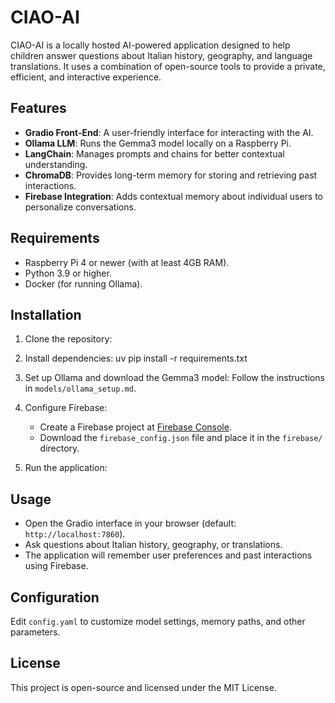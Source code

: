 # CIAO-AI

CIAO-AI is a locally hosted AI-powered application designed to help children answer questions about Italian history, geography, and language translations. It uses a combination of open-source tools to provide a private, efficient, and interactive experience.

## Features
- **Gradio Front-End**: A user-friendly interface for interacting with the AI.
- **Ollama LLM**: Runs the Gemma3 model locally on a Raspberry Pi.
- **LangChain**: Manages prompts and chains for better contextual understanding.
- **ChromaDB**: Provides long-term memory for storing and retrieving past interactions.
- **Firebase Integration**: Adds contextual memory about individual users to personalize conversations.

## Requirements
- Raspberry Pi 4 or newer (with at least 4GB RAM).
- Python 3.9 or higher.
- Docker (for running Ollama).

## Installation
1. Clone the repository:

2. Install dependencies:
uv pip install -r requirements.txt


3. Set up Ollama and download the Gemma3 model:
   Follow the instructions in `models/ollama_setup.md`.

4. Configure Firebase:
   - Create a Firebase project at [Firebase Console](https://console.firebase.google.com/).
   - Download the `firebase_config.json` file and place it in the `firebase/` directory.

5. Run the application:


## Usage
- Open the Gradio interface in your browser (default: `http://localhost:7860`).
- Ask questions about Italian history, geography, or translations.
- The application will remember user preferences and past interactions using Firebase.

## Configuration
Edit `config.yaml` to customize model settings, memory paths, and other parameters.

## License
This project is open-source and licensed under the MIT License.


